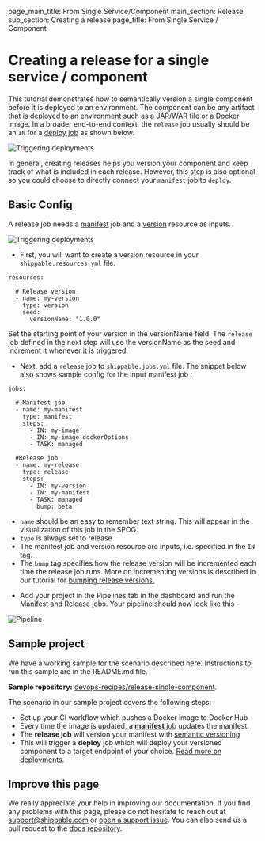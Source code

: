 page_main_title: From Single Service/Component
main_section: Release
sub_section: Creating a release
page_title: From Single Service / Component

# Creating a release for a single service / component

This tutorial demonstrates how to semantically version a single component before it is deployed to an environment. The component can be any artifact that is deployed to an environment such as a JAR/WAR file or a Docker image. In a broader end-to-end context, the `release` job usually should be an `IN` for a [deploy job](/platform/jobs-deploy/) as shown below:

<img src="/images/release/release-job-context.png" alt="Triggering deployments" style="vertical-align: middle;display: block;margin-left: auto;margin-right: auto;"/>

In general, creating releases helps you version your component and keep track of what is included in each release. However, this step is also optional, so you could choose to directly connect your `manifest` job to `deploy`.

## Basic Config

A release job needs a [manifest](/platform/jobs-manifest/) job and a [version](/platform/workflow/resource/version/) resource as inputs.

<img src="/images/release/release-inputs.png" alt="Triggering deployments" style="vertical-align: middle;display: block;margin-left: auto;margin-right: auto;"/>

- First, you will want to create a version resource in your `shippable.resources.yml` file.

```
resources:

  # Release version
  - name: my-version
    type: version
    seed:
      versionName: "1.0.0"
```
Set the starting point of your version in the versionName field. The `release` job defined in the next step will use the versionName as the seed and increment it whenever it is triggered.  

- Next, add a `release` job to `shippable.jobs.yml` file. The snippet below also shows sample config for the input manifest job :

```
jobs:

  # Manifest job
  - name: my-manifest
    type: manifest
    steps:
      - IN: my-image
      - IN: my-image-dockerOptions
      - TASK: managed

  #Release job
  - name: my-release
    type: release
    steps:
      - IN: my-version
      - IN: my-manifest
      - TASK: managed
        bump: beta
```

* `name` should be an easy to remember text string. This will appear in the visualization of this job in the SPOG.
* `type` is always set to release
* The manifest job and version resource are inputs, i.e. specified in the `IN` tag.
* The `bump` tag specifies how the release version will be incremented each time the release job runs. More on incrementing versions is described in our tutorial for [bumping release versions.](increment-version-number/)

- Add your project in the Pipelines tab in the dashboard and run the Manifest and Release jobs. Your pipeline should now look like this -

![Pipeline](https://raw.githubusercontent.com/devops-recipes/release-single-component/master/public/resources/images/pipeline-view.png)


## Sample project

We have a working sample for the scenario described here. Instructions to run this sample are in the README.md file.

**Sample repository:**  [devops-recipes/release-single-component](https://github.com/devops-recipes/release-single-component).

The scenario in our sample project covers the following steps:

- Set up your CI workflow which pushes a Docker image to Docker Hub
- Every time the image is updated, a [**manifest** job](/platform/jobs-manifest/) updates the manifest.
- The **release job** will version your manifest with [semantic versioning](http://semver.org/)
- This will trigger a **deploy** job which will deploy your versioned component to a target endpoint of your choice. [Read more on deployments](/deploy/why-deploy/).


## Improve this page

We really appreciate your help in improving our documentation. If you find any problems with this page, please do not hesitate to reach out at [support@shippable.com](mailto:support@shippable.com) or [open a support issue](https://www.github.com/Shippable/support/issues). You can also send us a pull request to the [docs repository](https://www.github.com/Shippable/docs).
